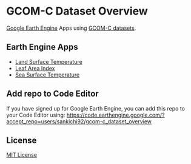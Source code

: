 # GCOM-C Dataset Overview

[Google Earth Engine](https://earthengine.google.com/) Apps using [GCOM-C datasets](https://developers.google.com/earth-engine/datasets/tags/gcom-c).

## Earth Engine Apps

- [Land Surface Temperature](https://sankichi92.users.earthengine.app/view/gcom-c-lst-overview)
- [Leaf Area Index](https://sankichi92.users.earthengine.app/view/gcom-c-lai-overview)
- [Sea Surface Temperature](https://sankichi92.users.earthengine.app/view/gcom-c-sst-overview)

## Add repo to Code Editor

If you have signed up for Google Earth Engine, you can add this repo to your Code Editor using:
https://code.earthengine.google.com/?accept_repo=users/sankichi92/gcom-c_dataset_overview

## License

[MIT License](LICENSE)
